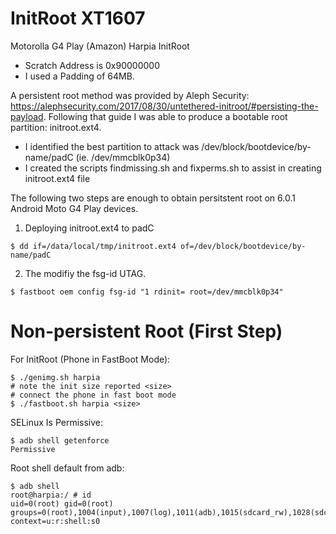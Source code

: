 # InitRoot XT1607
Motorolla G4 Play (Amazon) Harpia InitRoot
* Scratch Address is 0x90000000
* I used a Padding of 64MB.

A persistent root method was provided by Aleph Security: https://alephsecurity.com/2017/08/30/untethered-initroot/#persisting-the-payload. Following that guide I was able to produce a bootable root partition: initroot.ext4.
* I identified the best partition to attack was /dev/block/bootdevice/by-name/padC (ie. /dev/mmcblk0p34)
* I created the scripts findmissing.sh and fixperms.sh to assist in creating initroot.ext4 file

The following two steps are enough to obtain persitstent root on 6.0.1 Android Moto G4 Play devices.
1. Deploying initroot.ext4 to padC
```
$ dd if=/data/local/tmp/initroot.ext4 of=/dev/block/bootdevice/by-name/padC 
```
2. The modifiy the fsg-id UTAG.
```
$ fastboot oem config fsg-id "1 rdinit= root=/dev/mmcblk0p34"
```

# Non-persistent Root (First Step)

For InitRoot (Phone in FastBoot Mode):
```
$ ./genimg.sh harpia
# note the init size reported <size>
# connect the phone in fast boot mode
$ ./fastboot.sh harpia <size>
```

SELinux Is Permissive:
```
$ adb shell getenforce
Permissive
```

Root shell default from adb:
```
$ adb shell
root@harpia:/ # id
uid=0(root) gid=0(root) groups=0(root),1004(input),1007(log),1011(adb),1015(sdcard_rw),1028(sdcard_r),3001(net_bt_admin),3002(net_bt),3003(inet),3006(net_bw_stats) context=u:r:shell:s0
```
